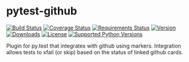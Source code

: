 # pytest-github

[![Build Status](https://img.shields.io/travis/jlaska/pytest-github.svg)](https://travis-ci.org/jlaska/pytest-github)
[![Coverage Status](https://img.shields.io/coveralls/jlaska/pytest-github.svg)](https://coveralls.io/r/jlaska/pytest-github)
[![Requirements Status](https://requires.io/github/jlaska/pytest-github/requirements.svg?branch=master)](https://requires.io/github/jlaska/pytest-github/requirements/?branch=master)
[![Version](https://img.shields.io/pypi/v/pytest-github.svg)](https://pypi.python.org/pypi/pytest-github/)
[![Downloads](https://img.shields.io/pypi/dm/pytest-github.svg)](https://pypi.python.org/pypi/pytest-github/)
[![License](https://img.shields.io/pypi/l/pytest-github.svg)](https://pypi.python.org/pypi/pytest-github/)
[![Supported Python Versions](https://img.shields.io/pypi/pyversions/pytest-github.svg)](https://pypi.python.org/pypi/pytest-github/)

Plugin for py.test that integrates with github using markers.  Integration
allows tests to xfail (or skip) based on the status of linked github cards.
